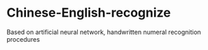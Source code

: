 # Chinese-English-recognize
Based on artificial neural network, handwritten numeral recognition procedures
